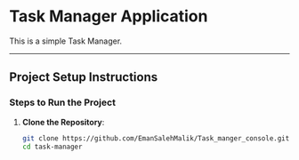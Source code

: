 # Task Manager Application

This is a simple Task Manager.

---

## Project Setup Instructions

### Steps to Run the Project
1. **Clone the Repository**:
   ```bash
   git clone https://github.com/EmanSalehMalik/Task_manger_console.git
   cd task-manager
